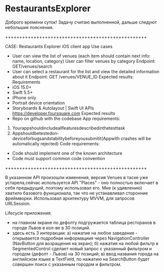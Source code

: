 # RestaurantsExplorer

Доброго времени суток! Задачу считаю выполненной, дальше следуют небольшие пояснения.

++++++++++++++++++++++++++++++++++++++++++++++++++

CASE: 
Restaurants Explorer
iOS client app
Use cases
- User can view the list of venues (each item should contain next info: name, location, category)
User can filter venues by category Endpoint: GET/venues/search
- User can select a restaurant for the list and view the detailed information about it Endpoint: GET /venues/VENUE_ID
Expected results:
Requirements
- iOS 15.0+
- Swift 5.5+
- iPhone only
- Portrait device orientation
- Storyboards & Autolayout | Swift UI
APIs
https://developer.foursquare.com
Expected results
- Repo on github with the codebase
App requirements:
1. Yourappshouldincludeallfeaturesdescribedinthetesttask
2. Appshouldbetestedon-deviceforbugsandstabilitybeforeyousubmitit(Appwith
crashes will be automatically rejected)
Code requirements:
- Code should implement one of the known architecture
- Code must support common code convention

++++++++++++++++++++++++++++++++++++++++++++++++++

В указанном API произошли изменения, версия Venues в таске уже устарела,сейчас используется API "Places" - оно полностью включает в себя предыдущий, поэтому использовал его.
Мне (к удивлению) хватило базового функционала, так что не устанавливал сторонние фреймворки. Использовал архитектуру MVVM, для запросов URLSession.

Lifecycle приложения:
- на главном экране по дефолту подгружается таблица ресторанов в городе Львов в кол-ве в 30 позиций.
- здесь есть 3 интеракции:
   а) нажатие на любое заведение - открывается подробная информациия через NavigationController (NavButton для возращения на экран);
   б) нажатия на любой фильтр в SegmentedControl сделает новый запрос с указанный фильтром и городом (дефолт - Львов) на 30 позиций;
   в) ввод названия города на английском языке в TextField, по нажатию на SearchButton будет совершен поиск с указанным городом и фильтром.
